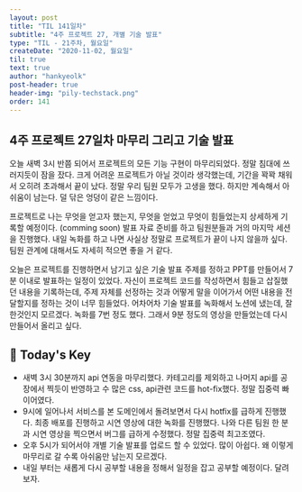 ```yaml
---
layout: post
title: "TIL 141일차"
subtitle: "4주 프로젝트 27, 개별 기술 발표"
type: "TIL - 21주차, 월요일"
createDate: "2020-11-02, 월요일"
til: true
text: true
author: "hankyeolk"
post-header: true
header-img: "pily-techstack.png"
order: 141
---
```


## 4주 프로젝트 27일차 마무리 그리고 기술 발표

오늘 새벽 3시 반쯤 되어서 프로젝트의 모든 기능 구현이 마무리되었다. 정말 침대에 쓰러지듯이 잠을 잤다. 크게 어려운 프로젝트가 아닐 것이라 생각했는데, 기간을 꽉꽉 채워서 오히려 초과해서 끝이 났다. 정말 우리 팀원 모두가 고생을 했다. 하지만 계속해서 아쉬움이 남는다. 덜 닦은 엉덩이 같은 느낌이다. <br />

프로젝트로 나는 무엇을 얻고자 했는지, 무엇을 얻었고 무엇이 힘들었는지 상세하게 기록할 예정이다. (comming soon) 발표 자료 준비를 하고 팀원분들과 거의 마지막 세션을 진행했다. 내일 녹화를 하고 나면 사실상 정말로 프로젝트가 끝이 나지 않을까 싶다. 팀원 관계에 대해서도 자세히 적으면 좋을 거 같다. <br />

오늘은 프로젝트를 진행하면서 남기고 싶은 기술 발표 주제를 정하고 PPT를 만들어서 7분 이내로 발표하는 일정이 있었다. 자신이 프로젝트 코드를 작성하면서 힘들고 삽질했던 내용을 기록하는데, 주제 자체를 선정하는 것과 어떻게 말을 이어가서 어떤 내용을 전달할지를 정하는 것이 너무 힘들었다. 어차어차 기술 발표를 녹화해서 노션에 냈는데, 잘 한것인지 모르겠다. 녹화를 7번 정도 했다. 그래서 9분 정도의 영상을 만들었는데 다시 만들어서 올리고 싶다. <br />

## 🦄 Today's Key

- 새벽 3시 30분까지 api 연동을 마무리했다. 카테고리를 제외하고 나머지 api를 공장에서 찍듯이 반영하고 수 많은 css, api관련 코드를 hot-fix했다. 정말 집중력 빠이어였다.
- 9시에 일어나서 서비스를 본 도메인에서 돌려보면서 다시 hotfix를 급하게 진행했다. 최종 배포를 진행하고 시연 영상에 대한 녹화를 진행했다. 나와 다른 팀원 한 분과 시연 영상을 찍으면서 버그를 급하게 수정했다. 정말 집중력 최고조였다.
- 오후 5시가 되어서야 개별 기술 발표를 업로드 할 수 있었다. 많이 아쉽다. 왜 이렇게 마무리로 갈 수록 아쉬움만 남는지 모르겠다.
- 내일 부터는 새롭게 다시 공부할 내용을 정해서 일정을 잡고 공부할 예정이다. 달려보자.
